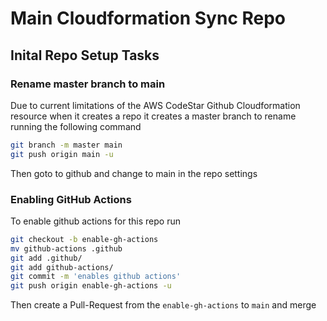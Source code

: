 # Main Cloudformation Sync Repo

## Inital Repo Setup Tasks

### Rename master branch to main

Due to current limitations of the AWS CodeStar Github Cloudformation resource when it creates a repo it creates a master branch to rename running the following command

```bash
git branch -m master main
git push origin main -u
```

Then goto to github and change to main in the repo settings

### Enabling GitHub Actions

To enable github actions for this repo run

```bash
git checkout -b enable-gh-actions
mv github-actions .github
git add .github/
git add github-actions/
git commit -m 'enables github actions'
git push origin enable-gh-actions -u
```

Then create a Pull-Request from the `enable-gh-actions` to `main` and merge